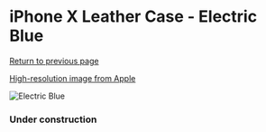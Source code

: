# iPhone X Leather Case - Electric Blue

[Return to previous page](/iphone_x)

[High-resolution image from Apple](https://store.storeimages.cdn-apple.com/8756/as-images.apple.com/is/MRGG2?wid=4500&hei=4500&fmt=png)

<div style="width: 384px"><img src="/everysource/MRGG2.png" alt="Electric Blue"></div>

### Under construction
